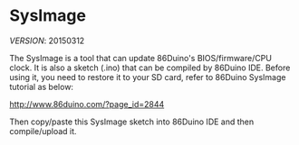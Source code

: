 SysImage
========

_VERSION_: 20150312

The SysImage is a tool that can update 86Duino's BIOS/firmware/CPU clock. It is also a sketch (.ino) that can be compiled by 86Duino IDE. Before using it, you need to restore it to your SD card, refer to 86Duino SysImage tutorial as below:

http://www.86duino.com/?page_id=2844

Then copy/paste this SysImage sketch into 86Duino IDE and then compile/upload it.
